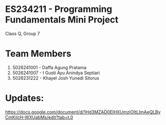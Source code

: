 # ES234211 - Programming Fundamentals Mini Project
Class Q, Group 7
# Team Members
1. 5026241001 - Daffa Agung Pratama
2. 5026241007 - I Gusti Ayu Anindya Septiari
3. 5026231222 - Khayel Josh Yunedi Sitorus
# Updates:
https://docs.google.com/document/d/1Hd3MZAD0EIHXUmzjOItLImAeQLByCmKilcH-WXUabMs/edit?tab=t.0
